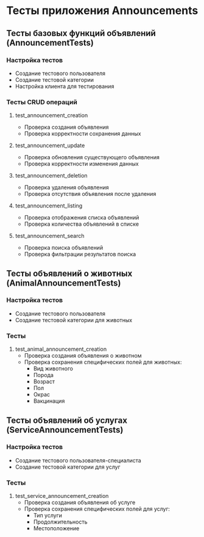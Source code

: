 # Тесты приложения Announcements

## Тесты базовых функций объявлений (AnnouncementTests)

### Настройка тестов
- Создание тестового пользователя
- Создание тестовой категории
- Настройка клиента для тестирования

### Тесты CRUD операций
1. test_announcement_creation
   - Проверка создания объявления
   - Проверка корректности сохранения данных

2. test_announcement_update
   - Проверка обновления существующего объявления
   - Проверка корректности изменения данных

3. test_announcement_deletion
   - Проверка удаления объявления
   - Проверка отсутствия объявления после удаления

4. test_announcement_listing
   - Проверка отображения списка объявлений
   - Проверка количества объявлений в списке

5. test_announcement_search
   - Проверка поиска объявлений
   - Проверка фильтрации результатов поиска

## Тесты объявлений о животных (AnimalAnnouncementTests)

### Настройка тестов
- Создание тестового пользователя
- Создание тестовой категории для животных

### Тесты
1. test_animal_announcement_creation
   - Проверка создания объявления о животном
   - Проверка сохранения специфических полей для животных:
     - Вид животного
     - Порода
     - Возраст
     - Пол
     - Окрас
     - Вакцинация

## Тесты объявлений об услугах (ServiceAnnouncementTests)

### Настройка тестов
- Создание тестового пользователя-специалиста
- Создание тестовой категории для услуг

### Тесты
1. test_service_announcement_creation
   - Проверка создания объявления об услуге
   - Проверка сохранения специфических полей для услуг:
     - Тип услуги
     - Продолжительность
     - Местоположение 